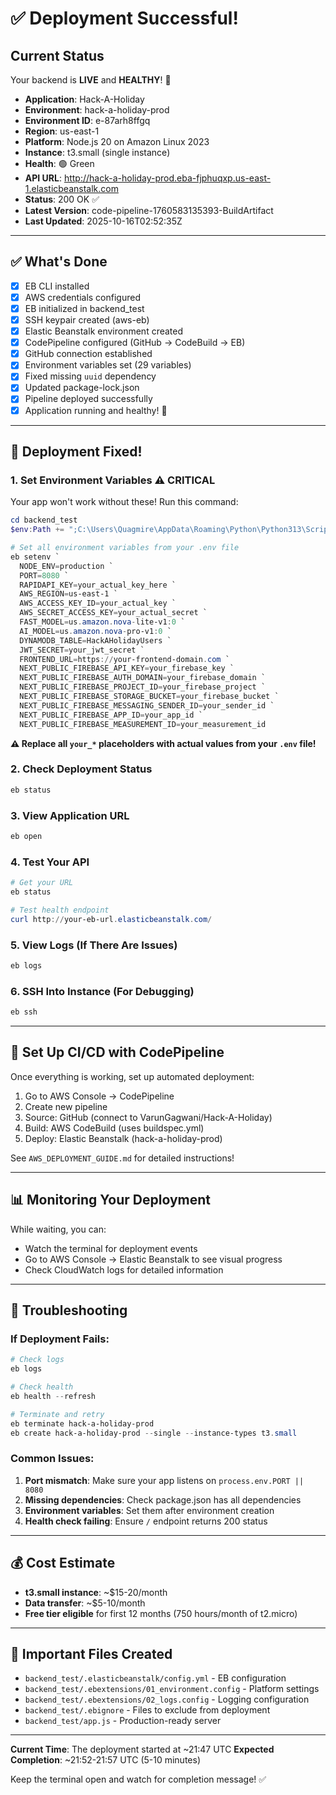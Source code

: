 # ✅ Deployment Successful!

## Current Status
Your backend is **LIVE** and **HEALTHY**! 🎉

- **Application**: Hack-A-Holiday
- **Environment**: hack-a-holiday-prod  
- **Environment ID**: e-87arh8ffgq
- **Region**: us-east-1
- **Platform**: Node.js 20 on Amazon Linux 2023
- **Instance**: t3.small (single instance)
- **Health**: 🟢 Green
- **API URL**: http://hack-a-holiday-prod.eba-fjphuqxp.us-east-1.elasticbeanstalk.com
- **Status**: 200 OK ✅
- **Latest Version**: code-pipeline-1760583135393-BuildArtifact
- **Last Updated**: 2025-10-16T02:52:35Z

---

## ✅ What's Done
- [x] EB CLI installed
- [x] AWS credentials configured
- [x] EB initialized in backend_test
- [x] SSH keypair created (aws-eb)
- [x] Elastic Beanstalk environment created
- [x] CodePipeline configured (GitHub → CodeBuild → EB)
- [x] GitHub connection established
- [x] Environment variables set (29 variables)
- [x] Fixed missing `uuid` dependency
- [x] Updated package-lock.json
- [x] Pipeline deployed successfully
- [x] Application running and healthy! 🎉

---

## 🎯 Deployment Fixed!

### 1. Set Environment Variables ⚠️ CRITICAL
Your app won't work without these! Run this command:

```powershell
cd backend_test
$env:Path += ";C:\Users\Quagmire\AppData\Roaming\Python\Python313\Scripts"

# Set all environment variables from your .env file
eb setenv `
  NODE_ENV=production `
  PORT=8080 `
  RAPIDAPI_KEY=your_actual_key_here `
  AWS_REGION=us-east-1 `
  AWS_ACCESS_KEY_ID=your_actual_key `
  AWS_SECRET_ACCESS_KEY=your_actual_secret `
  FAST_MODEL=us.amazon.nova-lite-v1:0 `
  AI_MODEL=us.amazon.nova-pro-v1:0 `
  DYNAMODB_TABLE=HackAHolidayUsers `
  JWT_SECRET=your_jwt_secret `
  FRONTEND_URL=https://your-frontend-domain.com `
  NEXT_PUBLIC_FIREBASE_API_KEY=your_firebase_key `
  NEXT_PUBLIC_FIREBASE_AUTH_DOMAIN=your_firebase_domain `
  NEXT_PUBLIC_FIREBASE_PROJECT_ID=your_firebase_project `
  NEXT_PUBLIC_FIREBASE_STORAGE_BUCKET=your_firebase_bucket `
  NEXT_PUBLIC_FIREBASE_MESSAGING_SENDER_ID=your_sender_id `
  NEXT_PUBLIC_FIREBASE_APP_ID=your_app_id `
  NEXT_PUBLIC_FIREBASE_MEASUREMENT_ID=your_measurement_id
```

**⚠️ Replace all `your_*` placeholders with actual values from your `.env` file!**

### 2. Check Deployment Status
```powershell
eb status
```

### 3. View Application URL
```powershell
eb open
```

### 4. Test Your API
```powershell
# Get your URL
eb status

# Test health endpoint
curl http://your-eb-url.elasticbeanstalk.com/
```

### 5. View Logs (If There Are Issues)
```powershell
eb logs
```

### 6. SSH Into Instance (For Debugging)
```powershell
eb ssh
```

---

## 🔄 Set Up CI/CD with CodePipeline

Once everything is working, set up automated deployment:

1. Go to AWS Console → CodePipeline
2. Create new pipeline
3. Source: GitHub (connect to VarunGagwani/Hack-A-Holiday)
4. Build: AWS CodeBuild (uses buildspec.yml)
5. Deploy: Elastic Beanstalk (hack-a-holiday-prod)

See `AWS_DEPLOYMENT_GUIDE.md` for detailed instructions!

---

## 📊 Monitoring Your Deployment

While waiting, you can:
- Watch the terminal for deployment events
- Go to AWS Console → Elastic Beanstalk to see visual progress
- Check CloudWatch logs for detailed information

---

## 🚨 Troubleshooting

### If Deployment Fails:
```powershell
# Check logs
eb logs

# Check health
eb health --refresh

# Terminate and retry
eb terminate hack-a-holiday-prod
eb create hack-a-holiday-prod --single --instance-types t3.small
```

### Common Issues:
1. **Port mismatch**: Make sure your app listens on `process.env.PORT || 8080`
2. **Missing dependencies**: Check package.json has all dependencies
3. **Environment variables**: Set them after environment creation
4. **Health check failing**: Ensure `/` endpoint returns 200 status

---

## 💰 Cost Estimate
- **t3.small instance**: ~$15-20/month
- **Data transfer**: ~$5-10/month
- **Free tier eligible** for first 12 months (750 hours/month of t2.micro)

---

## 📝 Important Files Created
- `backend_test/.elasticbeanstalk/config.yml` - EB configuration
- `backend_test/.ebextensions/01_environment.config` - Platform settings
- `backend_test/.ebextensions/02_logs.config` - Logging configuration
- `backend_test/.ebignore` - Files to exclude from deployment
- `backend_test/app.js` - Production-ready server

---

**Current Time**: The deployment started at ~21:47 UTC
**Expected Completion**: ~21:52-21:57 UTC (5-10 minutes)

Keep the terminal open and watch for completion message! ✅
